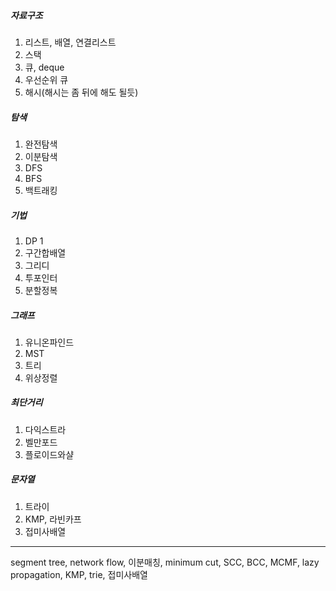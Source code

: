 ##### 자료구조

1. 리스트, 배열, 연결리스트
2. 스택
3. 큐, deque
4. 우선순위 큐
5. 해시(해시는 좀 뒤에 해도 될듯)

##### 탐색

1. 완전탐색
2. 이분탐색
3. DFS
4. BFS
5. 백트래킹

##### 기법

1. DP 1
2. 구간합배열
3. 그리디
4. 투포인터
5. 분할정복

##### 그래프

1. 유니온파인드
2. MST
3. 트리
4. 위상정렬

##### 최단거리

1. 다익스트라
2. 벨만포드
3. 플로이드와샬

##### 문자열

1. 트라이
2. KMP, 라빈카프
3. 접미사배열

---

segment tree, network flow, 이분매칭, minimum cut, SCC, BCC, MCMF, lazy propagation, KMP, trie, 접미사배열